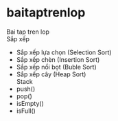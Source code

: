 # baitaptrenlop
Bai tap tren lop</br>
Sắp xếp
- Sắp xếp lựa chọn (Selection Sort)
- Sắp xếp chèn (Insertion Sort)
- Sắp xếp nổi bọt (Buble Sort)
- Sắp xếp cây (Heap Sort)
<br>Stack</br>
- push()
- pop()
- isEmpty()
- isFull()
